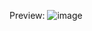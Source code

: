 Preview:
![image](https://github.com/juliabeccari/Shopify-Landing-Page/assets/148507114/9e23c131-01a2-4633-b4a1-17215b8af4a5)
